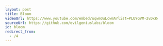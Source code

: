 ```yaml
---
layout: post
title: Bloom
videoUrl: https://www.youtube.com/embed/uqwmOuLcwmA?list=PLUYGVM-2vDxKc8ZBEN-_6syN48t3YUsJA
sourceUrl: https://github.com/evilgeniuslabs/bloom
id: bloom
redirect_from:
  - /4
---
```

